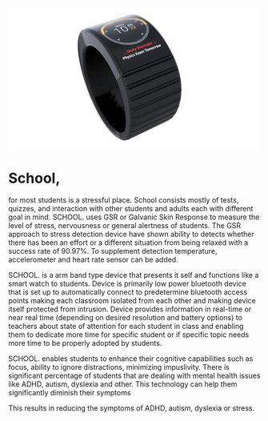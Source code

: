 <img src="/MockUp_Images/4.png" alt="School"/>

# School,
for most students is a stressful place. School
consists mostly of tests, quizzes, and interaction with other
students and adults each with different goal in mind.
SCHOOL. uses GSR or Galvanic Skin Response
to measure the level of stress, nervousness or general
alertness of students. The GSR approach to stress detection
device have shown ability to detects whether there has
been an effort or a different situation from being relaxed
with a success rate of 90.97%. To supplement detection
temperature, accelerometer and heart rate sensor can be
added.

SCHOOL. is a arm band type device that presents
it self and functions like a smart watch to students. Device
is primarily low power bluetooth device that is set up to
automatically connect to predetermine bluetooth access
points making each classroom isolated from each other
and making device itself protected from intrusion.
Device provides information in real-time or near real
time (depending on desired resolution and battery options)
to teachers about state of attention for each student in
class and enabling them to dedicate more time for specific
student or if specific topic needs more time to be properly
adopted by students.

SCHOOL. enables students to enhance their
cognitive capabilities such as focus, ability to ignore
distractions, minimizing impuslivity. There is significant
percentage of students that are dealing with mental
health issues like ADHD, autism, dyslexia and other. This
technology can help them significantly diminish their
symptoms

This results in reducing the symptoms of ADHD,
autism, dyslexia or stress.
